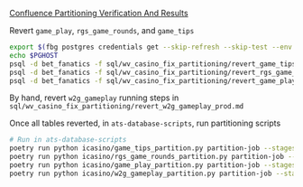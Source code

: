 [Confluence Partitioning Verification And Results](https://betfanatics.atlassian.net/wiki/spaces/~712020e46643aef5b74b8caaf2476955d16cef/pages/1836253275/WV+Partitioning+Results+-+cleanup+re-partitioning)

Revert `game_play`, `rgs_game_rounds`, and `game_tips`
```sh
export $(fbg postgres credentials get --skip-refresh --skip-test --env fbg-prod-1wv fbg-prod-1wv-postgresql)
echo $PGHOST
psql -d bet_fanatics -f sql/wv_casino_fix_partitioning/revert_game_tips.sql -v ON_ERROR_STOP=1
psql -d bet_fanatics -f sql/wv_casino_fix_partitioning/revert_rgs_game_rounds.sql -v ON_ERROR_STOP=1
psql -d bet_fanatics -f sql/wv_casino_fix_partitioning/revert_game_play.sql -v ON_ERROR_STOP=1
```
By hand, revert `w2g_gameplay` running steps in `sql/wv_casino_fix_partitioning/revert_w2g_gameplay_prod.md`

Once all tables reverted, in `ats-database-scripts`, run partitioning scripts
```sh
# Run in ats-database-scripts
poetry run python icasino/game_tips_partition.py partition-job --stages prod --targets fbg-prod-1wv
poetry run python icasino/rgs_game_rounds_partition.py partition-job --stages prod --targets fbg-prod-1wv
poetry run python icasino/game_play_partition.py partition-job --stages prod --targets fbg-prod-1wv
poetry run python icasino/w2g_gameplay_partition.py partition-job --stages prod --targets fbg-prod-1wv
```

